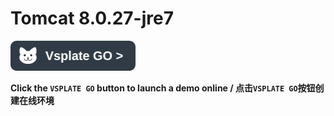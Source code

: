 # Tomcat 8.0.27-jre7

<a href="https://www.vsplate.com/?docker-compose=https://github.com/vsplate/dcenvs/tomcat/8.0.27-jre7"><img alt="VSPLATE GO" src="https://raw.githubusercontent.com/vsplate/images/master/vsgo_btn.png" width="200px"></a>

**Click the `VSPLATE GO` button to launch a demo online / 点击`VSPLATE GO`按钮创建在线环境**